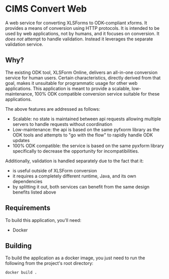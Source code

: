 # CIMS Convert Web

A web service for converting XLSForms to ODK-compliant xforms. It provides a 
means of conversion using HTTP protocols. It is intended to be used by web 
applications, not by humans, and it focuses on conversion. It *does not* 
attempt to handle validation. Instead it leverages the separate validation
service.

## Why?

The existing ODK tool, XLSForm Online, delivers an all-in-one conversion 
service for human users. Certain characteristics, directly derived from that 
goal, makes it unsuitable for programmatic usage for other web applications.
This application is meant to provide a scalable, low-maintenance, 100% ODK 
compatible conversion service suitable for these applications. 

The above features are addressed as follows:

  * Scalable: no state is maintained between api requests allowing multiple
    servers to handle requests without coordination
  * Low-maintenance: the api is based on the same pyfxorm library as the ODK
    tools and attempts to "go with the flow" to rapidly handle ODK updates
  * 100% ODK compatible: the service is based on the same pyxform library 
    specifically to decrease the opportunity for incompatibilities.

Additionally, validation is handled separately due to the fact that it:

  * is useful outside of XLSForm conversion
  * it requires a completely different runtime, Java, and its own dependencies
  * by splitting it out, both services can benefit from the same design 
    benefits listed above
 
## Requirements

To build this application, you'll need:

  * Docker

## Building

To build the application as a docker image, you just need to run the following from the project's root
directory:

```
docker build .
```

